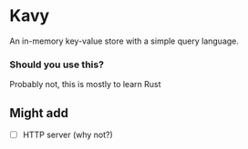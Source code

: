 # Kavy

An in-memory key-value store with a simple query language.

### Should you use this?

Probably not, this is mostly to learn Rust

## Might add

- [ ] HTTP server (why not?)
